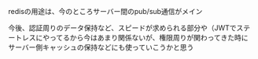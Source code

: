 redisの用途は、今のところサーバー間のpub/sub通信がメイン

今後、認証周りのデータ保持など、スピードが求められる部分や（JWTでステートレスにやってるから今はあまり関係ないが、権限周りが関わってきた時に
サーバー側キャッシュの保持などにも使っていこうかと思う
